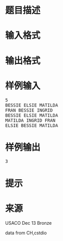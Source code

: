 

# 题目描述



# 输入格式



# 输出格式



# 样例输入


<pre>5
BESSIE ELSIE MATILDA
FRAN BESSIE INGRID
BESSIE ELSIE MATILDA
MATILDA INGRID FRAN
ELSIE BESSIE MATILDA</pre>

# 样例输出


<pre>3</pre>

# 提示



# 来源


<p>
USACO Dec 13 Bronze
</p>
<p>
data from CH,cstdio
</p>
<p>
<br/>
</p>
<p>
<br/>
</p>
